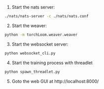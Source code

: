 1. Start the nats server:

```sh
./nats/nats-server -c ./nats/nats.conf
```

2. Start the weaver:

```sh
python -m torchLoom.weaver.weaver
```

3. Start the websocket server:

```sh
python websocket_cli.py
```

4. Start the training process with threadlet

```sh
python spawn_threadlet.py
```

5. Goto the web GUI at http://localhost:8000/